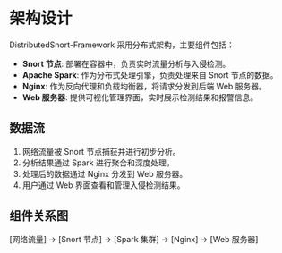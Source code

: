 # 架构设计

DistributedSnort-Framework 采用分布式架构，主要组件包括：

- **Snort 节点**: 部署在容器中，负责实时流量分析与入侵检测。
- **Apache Spark**: 作为分布式处理引擎，负责处理来自 Snort 节点的数据。
- **Nginx**: 作为反向代理和负载均衡器，将请求分发到后端 Web 服务器。
- **Web 服务器**: 提供可视化管理界面，实时展示检测结果和报警信息。

## 数据流

1. 网络流量被 Snort 节点捕获并进行初步分析。
2. 分析结果通过 Spark 进行聚合和深度处理。
3. 处理后的数据通过 Nginx 分发到 Web 服务器。
4. 用户通过 Web 界面查看和管理入侵检测结果。

## 组件关系图

[网络流量] → [Snort 节点] → [Spark 集群] → [Nginx] → [Web 服务器]